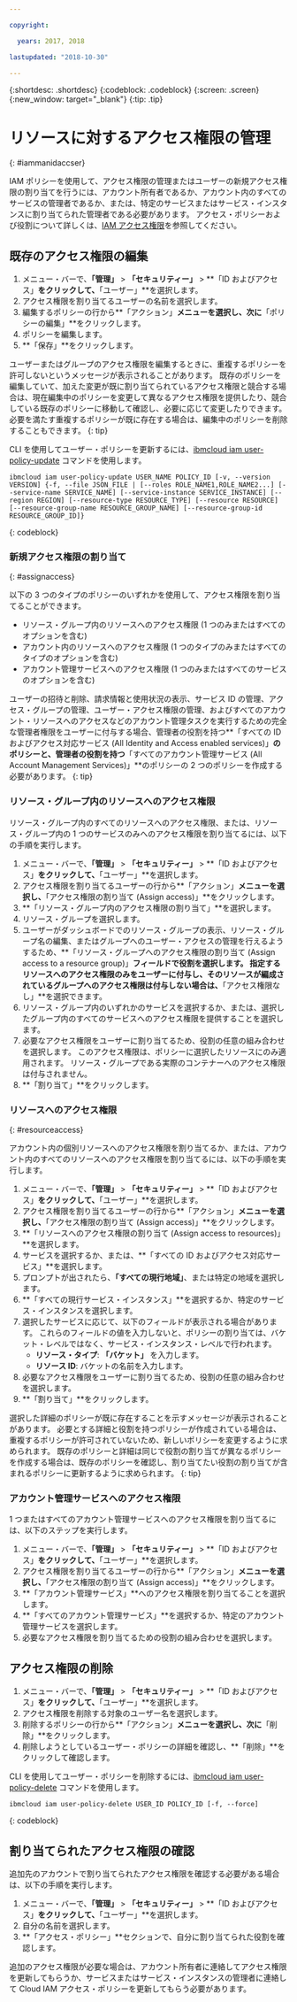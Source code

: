 ```yaml
---

copyright:

  years: 2017, 2018

lastupdated: "2018-10-30"

---
```


{:shortdesc: .shortdesc}
{:codeblock: .codeblock}
{:screen: .screen}
{:new_window: target="_blank"}
{:tip: .tip}

# リソースに対するアクセス権限の管理
{: #iammanidaccser}

IAM ポリシーを使用して、アクセス権限の管理またはユーザーの新規アクセス権限の割り当てを行うには、アカウント所有者であるか、アカウント内のすべてのサービスの管理者であるか、または、特定のサービスまたはサービス・インスタンスに割り当てられた管理者である必要があります。 アクセス・ポリシーおよび役割について詳しくは、[IAM アクセス権限](/docs/iam/users_roles.html)を参照してください。

## 既存のアクセス権限の編集

1. メニュー・バーで、**「管理」** &gt; **「セキュリティー」** &gt; **「ID およびアクセス」**をクリックして、**「ユーザー」**を選択します。
2. アクセス権限を割り当てるユーザーの名前を選択します。
3. 編集するポリシーの行から**「アクション」**メニューを選択し、次に**「ポリシーの編集」**をクリックします。
4. ポリシーを編集します。
5. **「保存」**をクリックします。

ユーザーまたはグループのアクセス権限を編集するときに、重複するポリシーを許可しないというメッセージが表示されることがあります。 既存のポリシーを編集していて、加えた変更が既に割り当てられているアクセス権限と競合する場合は、現在編集中のポリシーを変更して異なるアクセス権限を提供したり、競合している既存のポリシーに移動して確認し、必要に応じて変更したりできます。 必要を満たす重複するポリシーが既に存在する場合は、編集中のポリシーを削除することもできます。
{: tip}

CLI を使用してユーザー・ポリシーを更新するには、[ibmcloud iam user-policy-update](/docs/cli/reference/ibmcloud/cli_api_policy.html#ibmcloud_iam_user_policy_update) コマンドを使用します。
```
ibmcloud iam user-policy-update USER_NAME POLICY_ID [-v, --version VERSION] {-f, --file JSON_FILE | [--roles ROLE_NAME1,ROLE_NAME2...] [--service-name SERVICE_NAME] [--service-instance SERVICE_INSTANCE] [--region REGION] [--resource-type RESOURCE_TYPE] [--resource RESOURCE] [--resource-group-name RESOURCE_GROUP_NAME] [--resource-group-id RESOURCE_GROUP_ID]}
```
{: codeblock}

### 新規アクセス権限の割り当て
{: #assignaccess}

以下の 3 つのタイプのポリシーのいずれかを使用して、アクセス権限を割り当てることができます。 

* リソース・グループ内のリソースへのアクセス権限 (1 つのみまたはすべてのオプションを含む)
* アカウント内のリソースへのアクセス権限 (1 つのタイプのみまたはすべてのタイプのオプションを含む)
* アカウント管理サービスへのアクセス権限 (1 つのみまたはすべてのサービスのオプションを含む)

ユーザーの招待と削除、請求情報と使用状況の表示、サービス ID の管理、アクセス・グループの管理、ユーザー・アクセス権限の管理、およびすべてのアカウント・リソースへのアクセスなどのアカウント管理タスクを実行するための完全な管理者権限をユーザーに付与する場合、管理者の役割を持つ**「すべての ID およびアクセス対応サービス (All Identity and Access enabled services)」**のポリシーと、管理者の役割を持つ**「すべてのアカウント管理サービス (All Account Management Services)」**のポリシーの 2 つのポリシーを作成する必要があります。
{: tip}

### リソース・グループ内のリソースへのアクセス権限 

リソース・グループ内のすべてのリソースへのアクセス権限、または、リソース・グループ内の 1 つのサービスのみへのアクセス権限を割り当てるには、以下の手順を実行します。

1. メニュー・バーで、**「管理」** &gt; **「セキュリティー」** &gt; **「ID およびアクセス」**をクリックして、**「ユーザー」**を選択します。
2. アクセス権限を割り当てるユーザーの行から**「アクション」**メニューを選択し、**「アクセス権限の割り当て (Assign access)」**をクリックします。
3. **「リソース・グループ内のアクセス権限の割り当て」**を選択します。
4. リソース・グループを選択します。
5. ユーザーがダッシュボードでのリソース・グループの表示、リソース・グループ名の編集、またはグループへのユーザー・アクセスの管理を行えるようするため、**「リソース・グループへのアクセス権限の割り当て (Assign access to a resource group)」**フィールドで役割を選択します。 指定するリソースへのアクセス権限のみをユーザーに付与し、そのリソースが編成されているグループへのアクセス権限は付与しない場合は、**「アクセス権限なし」**を選択できます。
6. リソース・グループ内のいずれかのサービスを選択するか、または、選択したグループ内のすべてのサービスへのアクセス権限を提供することを選択します。
7. 必要なアクセス権限をユーザーに割り当てるため、役割の任意の組み合わせを選択します。 このアクセス権限は、ポリシーに選択したリソースにのみ適用されます。 リソース・グループである実際のコンテナーへのアクセス権限は付与されません。
8. **「割り当て」**をクリックします。

### リソースへのアクセス権限
{: #resourceaccess}

アカウント内の個別リソースへのアクセス権限を割り当てるか、または、アカウント内のすべてのリソースへのアクセス権限を割り当てるには、以下の手順を実行します。 

1. メニュー・バーで、**「管理」** &gt; **「セキュリティー」** &gt; **「ID およびアクセス」**をクリックして、**「ユーザー」**を選択します。
2. アクセス権限を割り当てるユーザーの行から**「アクション」**メニューを選択し、**「アクセス権限の割り当て (Assign access)」**をクリックします。
3. **「リソースへのアクセス権限の割り当て (Assign access to resources)」**を選択します。
4. サービスを選択するか、または、**「すべての ID およびアクセス対応サービス」**を選択します。
5. プロンプトが出されたら、**「すべての現行地域」**、または特定の地域を選択します。 
6. **「すべての現行サービス・インスタンス」**を選択するか、特定のサービス・インスタンスを選択します。
7. 選択したサービスに応じて、以下のフィールドが表示される場合があります。 これらのフィールドの値を入力しないと、ポリシーの割り当ては、バケット・レベルではなく、サービス・インスタンス・レベルで行われます。 
    * **リソース・タイプ**: **「バケット」** を入力します。
    * **リソース ID**: バケットの名前を入力します。
8. 必要なアクセス権限をユーザーに割り当てるため、役割の任意の組み合わせを選択します。
9. **「割り当て」**をクリックします。

選択した詳細のポリシーが既に存在することを示すメッセージが表示されることがあります。 必要とする詳細と役割を持つポリシーが作成されている場合は、重複するポリシーが許可されていないため、新しいポリシーを変更するように求められます。 既存のポリシーと詳細は同じで役割の割り当てが異なるポリシーを作成する場合は、既存のポリシーを確認し、割り当てたい役割の割り当てが含まれるポリシーに更新するように求められます。
{: tip}

### アカウント管理サービスへのアクセス権限 

1 つまたはすべてのアカウント管理サービスへのアクセス権限を割り当てるには、以下のステップを実行します。 

1. メニュー・バーで、**「管理」** &gt; **「セキュリティー」** &gt; **「ID およびアクセス」**をクリックして、**「ユーザー」**を選択します。
2. アクセス権限を割り当てるユーザーの行から**「アクション」**メニューを選択し、**「アクセス権限の割り当て (Assign access)」**をクリックします。
3. **「アカウント管理サービス」**へのアクセス権限を割り当てることを選択します。
4. **「すべてのアカウント管理サービス」**を選択するか、特定のアカウント管理サービスを選択します。
5. 必要なアクセス権限を割り当てるための役割の組み合わせを選択します。


## アクセス権限の削除

1. メニュー・バーで、**「管理」** &gt; **「セキュリティー」** &gt; **「ID およびアクセス」**をクリックして、**「ユーザー」**を選択します。
2. アクセス権限を削除する対象のユーザー名を選択します。
3. 削除するポリシーの行から**「アクション」**メニューを選択し、次に**「削除」**をクリックします。
4. 削除しようとしているユーザー・ポリシーの詳細を確認し、**「削除」**をクリックして確認します。

CLI を使用してユーザー・ポリシーを削除するには、[ibmcloud iam user-policy-delete](/docs/cli/reference/ibmcloud/cli_api_policy.html#ibmcloud_iam_user_policy_delete) コマンドを使用します。
```
ibmcloud iam user-policy-delete USER_ID POLICY_ID [-f, --force]
```
{: codeblock}

## 割り当てられたアクセス権限の確認

追加先のアカウントで割り当てられたアクセス権限を確認する必要がある場合は、以下の手順を実行します。

1. メニュー・バーで、**「管理」** &gt; **「セキュリティー」** &gt; **「ID およびアクセス」**をクリックして、**「ユーザー」**を選択します。
2. 自分の名前を選択します。
3. **「アクセス・ポリシー」**セクションで、自分に割り当てられた役割を確認します。

追加のアクセス権限が必要な場合は、アカウント所有者に連絡してアクセス権限を更新してもらうか、サービスまたはサービス・インスタンスの管理者に連絡して Cloud IAM アクセス・ポリシーを更新してもらう必要があります。
